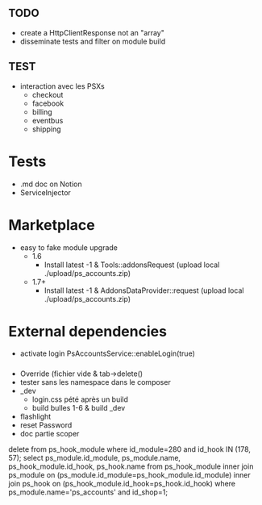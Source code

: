## TODO
* create a HttpClientResponse not an "array"
* disseminate tests and filter on module build

## TEST
* interaction avec les PSXs 
  * checkout
  * facebook
  * billing
  * eventbus
  * shipping

# Tests
  * .md doc on Notion
  * ServiceInjector

# Marketplace
  * easy to fake module upgrade
    * 1.6
      * Install latest -1 & Tools::addonsRequest (upload local ./upload/ps_accounts.zip)
    * 1.7+
      * Install latest -1 & AddonsDataProvider::request (upload local ./upload/ps_accounts.zip)

# External dependencies
  * activate login PsAccountsService::enableLogin(true)

### 
* Override (fichier vide & tab->delete()
* tester sans les namespace dans le composer
* _dev
  * login.css pété après un build
  * build bulles 1-6 & build _dev
* flashlight
* reset Password
* doc partie scoper

delete from ps_hook_module where id_module=280 and id_hook IN (178, 57);
select ps_module.id_module, ps_module.name, ps_hook_module.id_hook, ps_hook.name
from ps_hook_module
inner join ps_module on (ps_module.id_module=ps_hook_module.id_module)
inner join ps_hook on (ps_hook_module.id_hook=ps_hook.id_hook)
where ps_module.name='ps_accounts' and id_shop=1;
